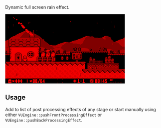 Dynamic full screen rain effect. 

![](https://raw.githubusercontent.com/VUEngine/VUEngine-Plugins/master/postProcessing/Rain/preview.png)

Usage
-----

Add to list of post processing effects of any stage or start manually using either `VUEngine::pushFrontProcessingEffect` or `VUEngine::pushBackProcessingEffect`. 
